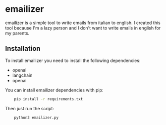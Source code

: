 # emailizer

emailizer is a simple tool to write emails from italian to english.
I created this tool because I'm a lazy person and I don't want to write emails in english for my parents.

## Installation
To install emailizer you need to install the following dependencies:
- openai
- langchain
- openai
    
You can install emailizer dependencies with pip:
```bash
    pip install -r requirements.txt
```
Then just run the script:
```bash
    python3 emailizer.py
```